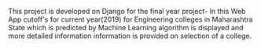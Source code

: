 This project is developed on Django for the final year project-
In this Web App cutoff's for current year(2019) for Engineering colleges in Maharashtra State which is predicted by Machine Learning algorithm
is displayed and more detailed information information is provided on selection of a college.
